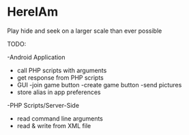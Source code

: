 HereIAm
=======

Play hide and seek on a larger scale than ever possible



TODO:

-Android Application
  + call PHP scripts with arguments
  + get response from PHP scripts
  + GUI
    -join game button
    -create game button
    -send pictures
  + store alias in app preferences

-PHP Scripts/Server-Side
  + read command line arguments
  + read & write from XML file
  

